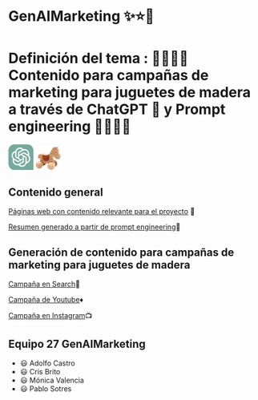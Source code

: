 # GenAIMarketing :sparkles::star::star2:



# Definición del tema : :mega::mega::rocket::rocket: Contenido para campañas de marketing para juguetes de madera a través de ChatGPT :robot: y Prompt engineering :rocket::rocket::mega::mega:
<div class="contenedor-imagenes">
<img src="ChatGPT_logo.png" alt="image" width="10%" height="auto">
<img src="toy1.jpg" alt="image" width="10%" height="auto">
</div>

## Contenido general

[Páginas web con contenido relevante para el proyecto](paginas_web.md) :dart:

[Resumen generado a partir de prompt engineering](resumen_web.md):page_facing_up:

## Generación de contenido para campañas de marketing para juguetes de madera

[Campaña en Search](search.md):mag_right:

[Campaña de Youtube](youtube.md):diamonds:

[Campaña en Instagram](instagram.md):tv:


## Equipo 27 GenAIMarketing
- :smiley: Adolfo Castro
- :smiley: Cris Brito
- :smiley: Mónica Valencia
- :smiley: Pablo Sotres
